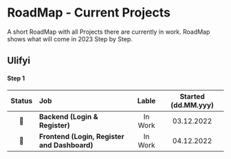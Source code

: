 # RoadMap - Current Projects

A short RoadMap with all Projects there are currently in work. RoadMap shows what will come in 2023 Step by Step.

## Ulifyi

#### Step 1

| Status | Job | Lable | Started (dd.MM.yyy) |
| :---: | :--- | :---: | :---: |
| 🚀 | **Backend (Login & Register)** | In Work | 03.12.2022 |
| 🚀 | **Frontend (Login, Register and Dashboard)** | In Work | 04.12.2022 |
